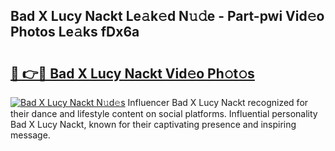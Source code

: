 ## Bad X Lucy Nackt Le𝚊k𝚎d N𝚞𝚍e - Part-pwi Vid𝚎o Photos Le𝚊ks fDx6a

# <h2><a href="http://fb1dqfh.evod.top/?m=Bad+X+Lucy+Nackt">🔗 👉🔴 Bad X Lucy Nackt Vid𝚎o Ph𝚘t𝚘s</a></h2>

[![Bad X Lucy Nackt N𝚞d𝚎s](https://i.imgur.com/8V9OHl7.gif)](http://fb1dqfh.evod.top/?m=Bad+X+Lucy+Nackt)
Influencer Bad X Lucy Nackt recognized for their dance and lifestyle content on social platforms. Influential personality Bad X Lucy Nackt, known for their captivating presence and inspiring message. 
